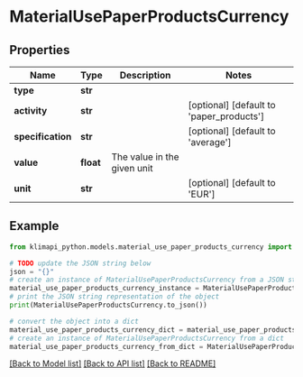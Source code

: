 # MaterialUsePaperProductsCurrency


## Properties

Name | Type | Description | Notes
------------ | ------------- | ------------- | -------------
**type** | **str** |  | 
**activity** | **str** |  | [optional] [default to 'paper_products']
**specification** | **str** |  | [optional] [default to 'average']
**value** | **float** | The value in the given unit | 
**unit** | **str** |  | [optional] [default to 'EUR']

## Example

```python
from klimapi_python.models.material_use_paper_products_currency import MaterialUsePaperProductsCurrency

# TODO update the JSON string below
json = "{}"
# create an instance of MaterialUsePaperProductsCurrency from a JSON string
material_use_paper_products_currency_instance = MaterialUsePaperProductsCurrency.from_json(json)
# print the JSON string representation of the object
print(MaterialUsePaperProductsCurrency.to_json())

# convert the object into a dict
material_use_paper_products_currency_dict = material_use_paper_products_currency_instance.to_dict()
# create an instance of MaterialUsePaperProductsCurrency from a dict
material_use_paper_products_currency_from_dict = MaterialUsePaperProductsCurrency.from_dict(material_use_paper_products_currency_dict)
```
[[Back to Model list]](../README.md#documentation-for-models) [[Back to API list]](../README.md#documentation-for-api-endpoints) [[Back to README]](../README.md)


